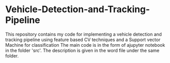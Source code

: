 # Vehicle-Detection-and-Tracking-Pipeline
This repository contains my code for implementing a vehicle detection and tracking pipeline using feature based CV techniques and a Support vector Machine for classification
The main code is in the form of  ajupyter notebook in the folder 'src'.
The description is given in the word file under the same folder.
